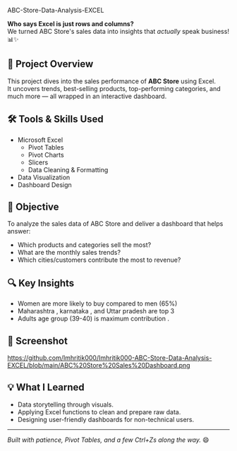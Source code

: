 ABC-Store-Data-Analysis-EXCEL  

**Who says Excel is just rows and columns?**  
We turned ABC Store's sales data into insights that *actually* speak business! 📊✨

## 📌 Project Overview
This project dives into the sales performance of **ABC Store** using Excel.  
It uncovers trends, best-selling products, top-performing categories, and much more — all wrapped in an interactive dashboard.

## 🛠 Tools & Skills Used
- Microsoft Excel
  - Pivot Tables
  - Pivot Charts
  - Slicers
  - Data Cleaning & Formatting
- Data Visualization
- Dashboard Design

## 🎯 Objective
To analyze the sales data of ABC Store and deliver a dashboard that helps answer:
- Which products and categories sell the most?
- What are the monthly sales trends?
- Which cities/customers contribute the most to revenue?

## 🔍 Key Insights
- Women are more likely to buy compared to men (65%) 
- Maharashtra , karnataka , and Uttar pradesh are top 3 
- Adults age group (39-40) is maximum contribution .

## 📸 Screenshot
https://github.com/Imhritik000/Imhritik000-ABC-Store-Data-Analysis-EXCEL/blob/main/ABC%20Store%20Sales%20Dashboard.png

## 💡 What I Learned
- Data storytelling through visuals.
- Applying Excel functions to clean and prepare raw data.
- Designing user-friendly dashboards for non-technical users.


---

*Built with patience, Pivot Tables, and a few Ctrl+Zs along the way.* 😄  
